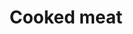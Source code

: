 ---
layout: item
title: Cooked meat
item-id: 2142
datatable: true
id: 2142
name: "Cooked meat"
monsters:
  - id: 299
    name: "Gunthor the brave"
    combat_level: 29
    wiki_url: "https://oldschool.runescape.wiki/w/Gunthor_the_brave"
    drops:
      - quantity: "1"
        noted: false
        rarity: 0.0078125
    image: "https://oldschool.runescape.wiki/images/2/22/Gunthor_the_brave.png?5837c"
  - id: 2481
    name: "Minotaur"
    combat_level: 12
    wiki_url: "https://oldschool.runescape.wiki/w/Minotaur#Level_12"
    drops:
      - quantity: "1"
        noted: false
        rarity: 0.0297029702970297
    image: "https://oldschool.runescape.wiki/images/7/7e/Minotaur.png?65d6a"
  - id: 2482
    name: "Minotaur"
    combat_level: 19
    wiki_url: "https://oldschool.runescape.wiki/w/Minotaur#Level_12"
    drops:
      - quantity: "1"
        noted: false
        rarity: 0.0297029702970297
    image: "https://oldschool.runescape.wiki/images/7/7e/Minotaur.png?65d6a"
  - id: 2483
    name: "Minotaur"
    combat_level: 27
    wiki_url: "https://oldschool.runescape.wiki/w/Minotaur#Level_27"
    drops:
      - quantity: "1"
        noted: false
        rarity: 0.0297029702970297
    image: "https://oldschool.runescape.wiki/images/7/7e/Minotaur.png?65d6a"
  - id: 3055
    name: "Barbarian"
    combat_level: 17
    wiki_url: "https://oldschool.runescape.wiki/w/Barbarian#Level_17_(Alberich)"
    drops:
      - quantity: "1"
        noted: false
        rarity: 0.0078125
    image: "https://oldschool.runescape.wiki/images/6/66/Barbarian_%28Fafner%29_chathead.png?3c6d0"
  - id: 3056
    name: "Barbarian"
    combat_level: 10
    wiki_url: "https://oldschool.runescape.wiki/w/Barbarian#Level_10_(Fafner)"
    drops:
      - quantity: "1"
        noted: false
        rarity: 0.0078125
    image: "https://oldschool.runescape.wiki/images/6/66/Barbarian_%28Fafner%29_chathead.png?3c6d0"
  - id: 3068
    name: "Barbarian"
    combat_level: 15
    wiki_url: "https://oldschool.runescape.wiki/w/Barbarian#Level_15_(Aitan)"
    drops:
      - quantity: "1"
        noted: false
        rarity: 0.0078125
    image: "https://oldschool.runescape.wiki/images/6/66/Barbarian_%28Fafner%29_chathead.png?3c6d0"
  - id: 3072
    name: "Barbarian"
    combat_level: 9
    wiki_url: "https://oldschool.runescape.wiki/w/Barbarian#Level_9_(Sieglinde)"
    drops:
      - quantity: "1"
        noted: false
        rarity: 0.0078125
    image: "https://oldschool.runescape.wiki/images/6/66/Barbarian_%28Fafner%29_chathead.png?3c6d0"
  - id: 3262
    name: "Barbarian"
    combat_level: 8
    wiki_url: "https://oldschool.runescape.wiki/w/Barbarian#Level_8"
    drops:
      - quantity: "1"
        noted: false
        rarity: 0.0078125
    image: "https://oldschool.runescape.wiki/images/6/66/Barbarian_%28Fafner%29_chathead.png?3c6d0"
  - id: 5007
    name: "Imp"
    combat_level: 2
    wiki_url: "https://oldschool.runescape.wiki/w/Imp#Regular"
    drops:
      - quantity: "1"
        noted: false
        rarity: 0.0078125
    image: "https://oldschool.runescape.wiki/images/thumb/8/87/Imp_%28Christmas%29.png/1200px-Imp_%28Christmas%29.png?ab866"
  - id: 5008
    name: "Imp"
    combat_level: 3
    wiki_url: "https://oldschool.runescape.wiki/w/Imp#Regular"
    drops:
      - quantity: "1"
        noted: false
        rarity: 0.0078125
    image: "https://oldschool.runescape.wiki/images/thumb/8/87/Imp_%28Christmas%29.png/1200px-Imp_%28Christmas%29.png?ab866"
---